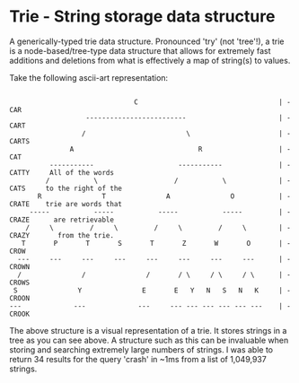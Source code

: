# Trie - String storage data structure
A generically-typed trie data structure.
Pronounced 'try' (not 'tree'!), a trie is a node-based/tree-type data structure that allows for extremely fast additions and deletions from what is effectively a map of string(s) to values.

Take the following ascii-art representation:
```

                               C                                   | - CAR      
                   -------------------------                       | - CART     
                  /                         \                      | - CARTS    
               A                               R                   | - CAT      
          -----------                     -----------              | - CATTY     All of the words
         /           \                   /           \             | - CATS     to the right of the
       R               T               A               O           | - CRATE    trie are words that
     -----           -----           -----           -----         | - CRAZE      are retrievable
    /     \         /     \         /     \         /     \        | - CRAZY       from the trie.
   T       P       T       S       T       Z       W       O       | - CROW     
  ---     ---     ---     ---     ---     ---     ---     ---      | - CROWN    
  /               /               /       / \     / \     / \      | - CROWS    
 S               Y               E       E   Y   N   S   N   K     | - CROON    
---             ---             ---     --- --- --- --- --- ---    | - CROOK    

```

The above structure is a visual representation of a trie. It stores strings in a tree as you can see above. A structure such as this can be invaluable when storing and searching extremely large numbers of strings. I was able to return 34 results for the query 'crash' in ~1ms from a list of 1,049,937 strings.
